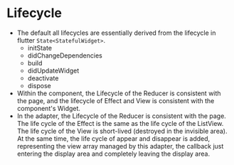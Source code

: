 # Lifecycle

-   The default all lifecycles are essentially derived from the lifecycle in flutter `State<StatefulWidget>`.
    -   initState
    -   didChangeDependencies
    -   build
    -   didUpdateWidget
    -   deactivate
    -   dispose
-   Within the component, the Lifecycle of the Reducer is consistent with the page, and the lifecycle of Effect and View is consistent with the component's Widget.
-   In the adapter, the Lifecycle of the Reducer is consistent with the page. The life cycle of the Effect is the same as the life cycle of the ListView. The life cycle of the View is short-lived (destroyed in the invisible area). At the same time, the life cycle of appear and disappear is added, representing the view array managed by this adapter, the callback just entering the display area and completely leaving the display area.
